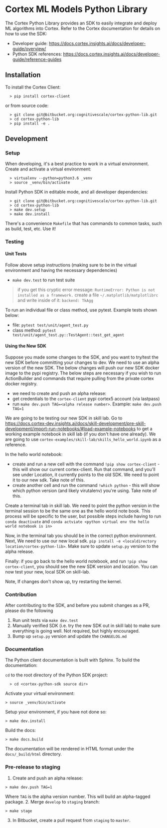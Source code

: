 # Cortex ML Models Python Library

The Cortex Python Library provides an SDK to easily integrate and deploy ML algorithms into Cortex. 
Refer to the Cortex documentation for details on how to use the SDK: 

- Developer guide: https://docs.cortex.insights.ai/docs/developer-guide/overview/
- Python SDK references: https://docs.cortex.insights.ai/docs/developer-guide/reference-guides


## Installation

To install the Cortex Client: 
```
  > pip install cortex-client
```

or from source code:
```
  > git clone git@bitbucket.org:cognitivescale/cortex-python-lib.git
  > cd cortex-python-lib
  > pip install -e .
```

## Development 

### Setup

When developing, it's a best practice to work in a virtual environment. Create and activate a virtual environment:
```
  > virtualenv --python=python3.6 _venv
  > source _venv/bin/activate
```

Install Python SDK in editable mode, and all developer dependencies:

```
  > git clone git@bitbucket.org:cognitivescale/cortex-python-lib.git
  > cd cortex-python-lib
  > make dev.setup
  > make dev.install
```

There's a convenience `Makefile` that has commands to common tasks, such as build, test, etc. Use it!

### Testing

#### Unit Tests

Follow above setup instructions (making sure to be in the virtual environment and having the necessary dependencies)

- `make dev.test` to run test suite

> if you get this cryptic error message: `RuntimeError: Python is not installed as a framework.`
create a file `~/.matplotlib/matplotlibrc` and write inside of it: `backend: TkAgg`

To run an individual file or class method, use pytest. Example tests shown below:

- file: `pytest test/unit/agent_test.py` 
- class method: `pytest test/unit/agent_test.py::TestAgent::test_get_agent`

#### Using the New SDK

Suppose you made some changes to the SDK, and you want to try/test the new SDK before committing your changes to dev. We need to use an alpha version of the new SDK. The below changes will push our new SDK docker image to the pypi registry. The below steps are necessary if you wish to run ActionBuilder and commands that require pulling from the private cortex docker registry.

- we need to create and push an alpha release:
- get credentials to the `cortex-client` pypi cortex5 account (via lastpass)
- run `make dev.push TAG=<alpha release number>`. Example: `make dev.push TAG=1`

We are going to be testing our new SDK in skill lab. Go to https://docs.cortex-dev.insights.ai/docs/skill-development/pre-skill-development/import-run-notebooks/#load-example-notebooks to get
a working example notebook in skill lab (if you don't have one already). We are going to use `cortex-examples/skill-lab/skills_hello_world.ipynb` as a reference.

In the hello world notebook:
- create and run a new cell with the command `!pip show cortex-client` - this will show our current cortex-client.
Run that command, and you'll see under Location, it currently points to the old SDK. We need to point it to our new sdk. Take note of this.
- create another cell and run the command `!which python` - this will show which python version (and likely virutalenv) you're using.
Take note of this.

Create a terminal tab in skill lab. We need to point the python version in the terminal session to be the same one as the hello world note book. This process will be specific to the user, but possible steps include having to run `conda deactivate` and `conda actviate <python virtual env the hello world notebook is in>`

Now, in the terminal tab you should be in the correct python environment. Next, We need to use our new local sdk. `pip install -e <localdirectory location/cortex-python-lib>`. Make sure to update `setup.py` version to the alpha release.

Finally: if you go back to the hello world notebook, and run `!pip show cortex-client`, you should see the new SDK version and location. You can now test your new, local SDK on skill-lab.

Note, If changes don't show up, try restarting the kernel.

### Contribution 

After contributing to the SDK, and before you submit changes as a PR, please do the following

1. Run unit tests via `make dev.test`
2. Manually verified SDK (i.e. try the new SDK out in skill lab) to make sure everything is going well. Not required, but highly encouraged.
3. Bump up `setup.py` version and update the `CHANGELOG.md` 

### Documentation

The Python client documentation is built with Sphinx. To build the documentation:

`cd` to the root directory of the Python SDK project:
```
  > cd <cortex-python-sdk source dir>
```

Activate your virtual environment:
```
> source _venv/bin/activate
```

Setup your environment, if you have not done so:
```
> make dev.install 
```

Build the docs:
```
> make docs.build
```

The documentation will be rendered in HTML format under the `docs/_build/html` directory.

### Pre-release to staging

1. Create and push an alpha release:
```
> make dev.push TAG=1
```
Where `TAG` is the alpha version number. This will build an alpha-tagged package.
2. Merge `develop` to `staging` branch:
```
> make stage
```
3. In Bitbucket, create a pull request from `staging` to `master`.

